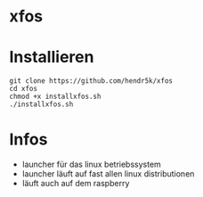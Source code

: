# xfos

# Installieren
````
git clone https://github.com/hendr5k/xfos
cd xfos
chmod +x installxfos.sh
./installxfos.sh
````


# Infos
* launcher für das linux betriebssystem
* launcher läuft auf fast allen linux distributionen
* läuft auch auf dem raspberry
